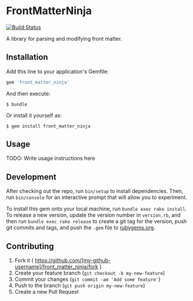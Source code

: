 # FrontMatterNinja
[![Build Status](https://travis-ci.org/nicolasmccurdy/front_matter_ninja.svg?branch=master)](https://travis-ci.org/nicolasmccurdy/front_matter_ninja)

A library for parsing and modifying front matter.

## Installation

Add this line to your application's Gemfile:

```ruby
gem 'front_matter_ninja'
```

And then execute:

    $ bundle

Or install it yourself as:

    $ gem install front_matter_ninja

## Usage

TODO: Write usage instructions here

## Development

After checking out the repo, run `bin/setup` to install dependencies. Then, run `bin/console` for an interactive prompt that will allow you to experiment.

To install this gem onto your local machine, run `bundle exec rake install`. To release a new version, update the version number in `version.rb`, and then run `bundle exec rake release` to create a git tag for the version, push git commits and tags, and push the `.gem` file to [rubygems.org](https://rubygems.org).

## Contributing

1. Fork it ( https://github.com/[my-github-username]/front_matter_ninja/fork )
2. Create your feature branch (`git checkout -b my-new-feature`)
3. Commit your changes (`git commit -am 'Add some feature'`)
4. Push to the branch (`git push origin my-new-feature`)
5. Create a new Pull Request
